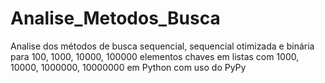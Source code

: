 # Analise_Metodos_Busca
Analise dos métodos de busca sequencial, sequencial otimizada e binária para 100, 1000, 10000, 100000 elementos chaves em listas com 1000, 10000, 1000000, 10000000 em Python com uso do PyPy
